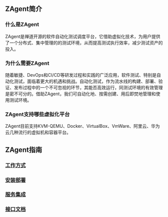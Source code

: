 ## ZAgent简介

### 什么是ZAgent

ZAgent是禅道开源的软件自动化测试调度平台，它借助虚拟化技术，为用户提供了一个分布式、集中管理的的测试环境，从而提高测试执行效率，减少测试资产的投入。

### 为什么需要ZAgent

随着敏捷、DevOps和CI/CD等研发过程和实践的广泛应用，软件测试、特别是自动化测试，面临着更大的机遇和挑战。自动化测试，作为流水线的构建、部署、验证、发布过程中的一个不可忽视的环节，其能否高效运行，同测试环境的有效管理是密不可分的。借助ZAgent，我们可自动化地、按需创建、用后即焚地管理和使用测试环境。

### ZAgent支持哪些虚拟化平台

ZAgent目前支持KVM-QEMU、Docker、VirtualBox、VmWare、阿里云、华为云几种流行的虚拟机和容器平台。

## ZAgent指南

### [工作方式](other/work.md)

### [安装部署](deploy/index.md)

### [服务集成](integration/index.md)

### [接口文档](api/index.md)
